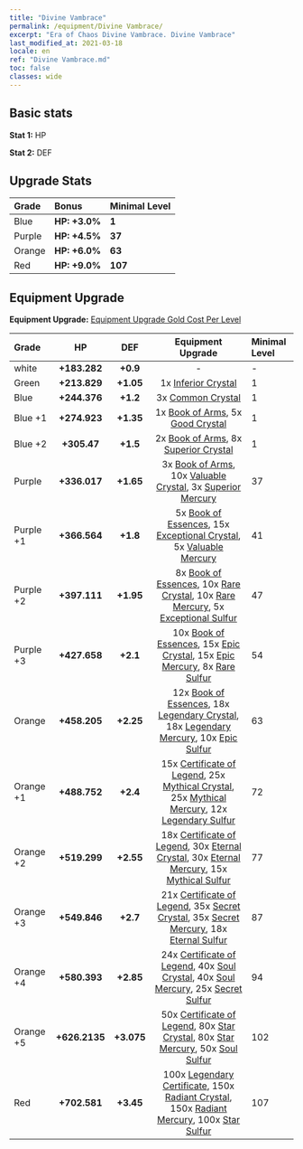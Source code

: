```yaml
---
title: "Divine Vambrace"
permalink: /equipment/Divine Vambrace/
excerpt: "Era of Chaos Divine Vambrace. Divine Vambrace"
last_modified_at: 2021-03-18
locale: en
ref: "Divine Vambrace.md"
toc: false
classes: wide
---
```


## Basic stats
 **Stat 1:** HP

 **Stat 2:** DEF

## Upgrade Stats

  |     Grade    |   Bonus | Minimal Level | 
  |:-------------|:--------|:--------------| 
  | Blue | **HP: +3.0%** | **1** | 
  | Purple | **HP: +4.5%** | **37** | 
  | Orange | **HP: +6.0%** | **63** | 
  | Red | **HP: +9.0%** | **107** | 


## Equipment Upgrade
 **Equipment Upgrade:** [Equipment Upgrade Gold Cost Per Level](/equipment/EquipmentUpgradeCostPerLevel/) 

  |          Grade      | HP | DEF | Equipment Upgrade | Minimal Level |
  |:--------------------|:---------:|:---------:|:----------------:|:--------------|
  | white | **+183.282** | **+0.9** | - | - |
  | Green | **+213.829** | **+1.05** | 1x [Inferior Crystal](/Items/mat_45/) | 1 |
  | Blue | **+244.376** | **+1.2** | 3x [Common Crystal](/Items/mat_85/) | 1 |
  | Blue +1 | **+274.923** | **+1.35** | 1x [Book of Arms](/Items/mat_32/), 5x [Good Crystal](/Items/mat_16/) | 1 |
  | Blue +2 | **+305.47** | **+1.5** | 2x [Book of Arms](/Items/mat_71/), 8x [Superior Crystal](/Items/mat_56/) | 1 |
  | Purple | **+336.017** | **+1.65** | 3x [Book of Arms](/Items/mat_6/), 10x [Valuable Crystal](/Items/mat_95/), 3x [Superior Mercury](/Items/mat_15/) | 37 |
  | Purple +1 | **+366.564** | **+1.8** | 5x [Book of Essences](/Items/mat_44/), 15x [Exceptional Crystal](/Items/mat_33/), 5x [Valuable Mercury](/Items/mat_58/) | 41 |
  | Purple +2 | **+397.111** | **+1.95** | 8x [Book of Essences](/Items/mat_84/), 10x [Rare Crystal](/Items/mat_68/), 10x [Rare Mercury](/Items/mat_29/), 5x [Exceptional Sulfur](/Items/mat_1/) | 47 |
  | Purple +3 | **+427.658** | **+2.1** | 10x [Book of Essences](/Items/mat_20/), 15x [Epic Crystal](/Items/mat_5/), 15x [Epic Mercury](/Items/mat_70/), 8x [Rare Sulfur](/Items/mat_46/) | 54 |
  | Orange | **+458.205** | **+2.25** | 12x [Book of Essences](/Items/mat_60/), 18x [Legendary Crystal](/Items/mat_48/), 18x [Legendary Mercury](/Items/mat_3/), 10x [Epic Sulfur](/Items/mat_83/) | 63 |
  | Orange +1 | **+488.752** | **+2.4** | 15x [Certificate of Legend](/Items/mat_96/), 25x [Mythical Crystal](/Items/mat_61/), 25x [Mythical Mercury](/Items/mat_50/), 12x [Legendary Sulfur](/Items/mat_18/) | 72 |
  | Orange +2 | **+519.299** | **+2.55** | 18x [Certificate of Legend](/Items/mat_25/), 30x [Eternal Crystal](/Items/mat_19/), 30x [Eternal Mercury](/Items/mat_62/), 15x [Mythical Sulfur](/Items/mat_35/) | 77 |
  | Orange +3 | **+549.846** | **+2.7** | 21x [Certificate of Legend](/Items/mat_38/), 35x [Secret Crystal](/Items/mat_51/), 35x [Secret Mercury](/Items/mat_22/), 18x [Eternal Sulfur](/Items/mat_97/) | 87 |
  | Orange +4 | **+580.393** | **+2.85** | 24x [Certificate of Legend](/Items/mat_100/), 40x [Soul Crystal](/Items/mat_64/), 40x [Soul Mercury](/Items/mat_34/), 25x [Secret Sulfur](/Items/mat_7/) | 94 |
  | Orange +5 | **+626.2135** | **+3.075** | 50x [Certificate of Legend](/Items/mat_11/), 80x [Star Crystal](/Items/mat_26/), 80x [Star Mercury](/Items/mat_98/), 50x [Soul Sulfur](/Items/mat_73/) | 102 |
  | Red | **+702.581** | **+3.45** | 100x [Legendary Certificate](/Items/mat_76/), 150x [Radiant Crystal](/Items/mat_37/), 150x [Radiant Mercury](/Items/mat_24/), 100x [Star Sulfur](/Items/mat_101/) | 107 |

